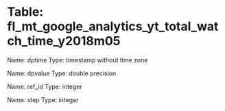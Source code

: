 Table: fl_mt_google_analytics_yt_total_watch_time_y2018m05
==========================================================

Name: dptime
Type: timestamp without time zone

Name: dpvalue
Type: double precision

Name: ref_id
Type: integer

Name: step
Type: integer

